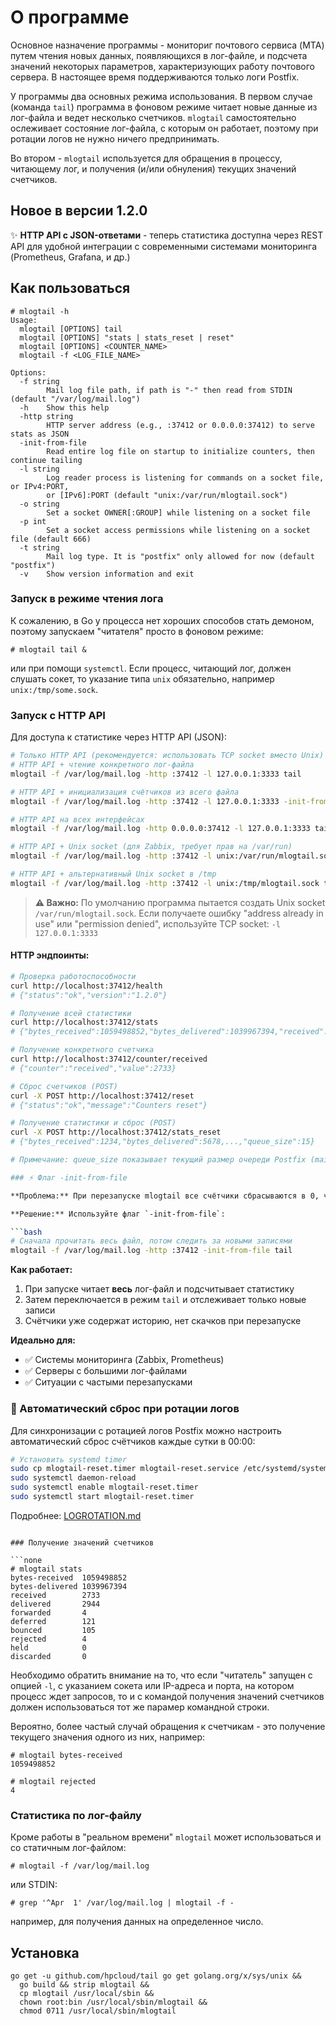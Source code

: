 # О программе

Основное назначение программы - мониториг почтового сервиса (MTA) путем чтения новых данных, появляющихся в лог-файле, и подсчета значений некоторых параметров, характеризующих работу почтового сервера. В настоящее время поддерживаются только логи Postfix.

У программы два основных режима использования. В первом случае (команда `tail`) программа в фоновом режиме читает новые данные из лог-файла и ведет несколько счетчиков. `mlogtail` самостоятельно ослеживает состояние лог-файла, с которым он работает, поэтому при ротации логов не нужно ничего предпринимать.

Во втором - `mlogtail` используется для обращения в процессу, читающему лог, и получения (и/или обнуления) текущих значений счетчиков.

## Новое в версии 1.2.0

✨ **HTTP API с JSON-ответами** - теперь статистика доступна через REST API для удобной интеграции с современными системами мониторинга (Prometheus, Grafana, и др.)

## Как пользоваться

```none
# mlogtail -h
Usage:
  mlogtail [OPTIONS] tail
  mlogtail [OPTIONS] "stats | stats_reset | reset"
  mlogtail [OPTIONS] <COUNTER_NAME>
  mlogtail -f <LOG_FILE_NAME>

Options:
  -f string
        Mail log file path, if path is "-" then read from STDIN (default "/var/log/mail.log")
  -h    Show this help
  -http string
        HTTP server address (e.g., :37412 or 0.0.0.0:37412) to serve stats as JSON
  -init-from-file
        Read entire log file on startup to initialize counters, then continue tailing
  -l string
        Log reader process is listening for commands on a socket file, or IPv4:PORT,
        or [IPv6]:PORT (default "unix:/var/run/mlogtail.sock")
  -o string
        Set a socket OWNER[:GROUP] while listening on a socket file
  -p int
        Set a socket access permissions while listening on a socket file (default 666)
  -t string
        Mail log type. It is "postfix" only allowed for now (default "postfix")
  -v    Show version information and exit
```

### Запуск в режиме чтения лога

К сожалению, в Go у процесса нет хороших способов стать демоном, поэтому запускаем "читателя" просто в фоновом режиме:

```none
# mlogtail tail &
```

или при помощи `systemctl`. Если процесс, читающий лог, должен слушать сокет, то указание типа `unix` обязательно, например `unix:/tmp/some.sock`.

### Запуск с HTTP API

Для доступа к статистике через HTTP API (JSON):

```bash
# Только HTTP API (рекомендуется: использовать TCP socket вместо Unix)
# HTTP API + чтение конкретного лог-файла
mlogtail -f /var/log/mail.log -http :37412 -l 127.0.0.1:3333 tail

# HTTP API + инициализация счётчиков из всего файла
mlogtail -f /var/log/mail.log -http :37412 -l 127.0.0.1:3333 -init-from-file tail

# HTTP API на всех интерфейсах
mlogtail -f /var/log/mail.log -http 0.0.0.0:37412 -l 127.0.0.1:3333 tail

# HTTP API + Unix socket (для Zabbix, требует прав на /var/run)
mlogtail -f /var/log/mail.log -http :37412 -l unix:/var/run/mlogtail.sock tail

# HTTP API + альтернативный Unix socket в /tmp
mlogtail -f /var/log/mail.log -http :37412 -l unix:/tmp/mlogtail.sock tail
```

> **⚠️ Важно:** По умолчанию программа пытается создать Unix socket `/var/run/mlogtail.sock`. 
> Если получаете ошибку "address already in use" или "permission denied", используйте TCP socket: `-l 127.0.0.1:3333`

#### HTTP эндпоинты:

```bash
# Проверка работоспособности
curl http://localhost:37412/health
# {"status":"ok","version":"1.2.0"}

# Получение всей статистики
curl http://localhost:37412/stats
# {"bytes_received":1059498852,"bytes_delivered":1039967394,"received":2733,...,"queue_size":42}

# Получение конкретного счетчика
curl http://localhost:37412/counter/received
# {"counter":"received","value":2733}

# Сброс счетчиков (POST)
curl -X POST http://localhost:37412/reset
# {"status":"ok","message":"Counters reset"}

# Получение статистики и сброс (POST)
curl -X POST http://localhost:37412/stats_reset
# {"bytes_received":1234,"bytes_delivered":5678,...,"queue_size":15}

# Примечание: queue_size показывает текущий размер очереди Postfix (mailq)

### ⚡ Флаг -init-from-file

**Проблема:** При перезапуске mlogtail все счётчики сбрасываются в 0, что создаёт "скачки" в мониторинге.

**Решение:** Используйте флаг `-init-from-file`:

```bash
# Сначала прочитать весь файл, потом следить за новыми записями
mlogtail -f /var/log/mail.log -http :37412 -init-from-file tail
```

**Как работает:**
1. При запуске читает **весь** лог-файл и подсчитывает статистику
2. Затем переключается в режим `tail` и отслеживает только новые записи
3. Счётчики уже содержат историю, нет скачков при перезапуске

**Идеально для:**
- ✅ Системы мониторинга (Zabbix, Prometheus)  
- ✅ Серверы с большими лог-файлами  
- ✅ Ситуации с частыми перезапусками

### 🔄 Автоматический сброс при ротации логов

Для синхронизации с ротацией логов Postfix можно настроить автоматический сброс счётчиков каждые сутки в 00:00:

```bash
# Установить systemd timer
sudo cp mlogtail-reset.timer mlogtail-reset.service /etc/systemd/system/
sudo systemctl daemon-reload
sudo systemctl enable mlogtail-reset.timer
sudo systemctl start mlogtail-reset.timer
```

Подробнее: [LOGROTATION.md](LOGROTATION.md)
```

### Получение значений счетчиков

```none
# mlogtail stats
bytes-received  1059498852
bytes-delivered 1039967394
received        2733
delivered       2944
forwarded       4
deferred        121
bounced         105
rejected        4
held            0
discarded       0
```

Необходимо обратить внимание на то, что если "читатель" запущен с опцией `-l`, с указанием сокета или IP-адреса и порта, на котором процесс ждет запросов, то и с командой получения значений счетчиков должен использоваться тот же парамер командной строки.

Вероятно, более частый случай обращения к счетчикам - это получение текущего значения одного из них, например:

```none
# mlogtail bytes-received
1059498852
```
```none
# mlogtail rejected
4
```

### Статистика по лог-файлу

Кроме работы в "реальном времени" `mlogtail` может использоваться и со статичным лог-файлом:
```none
# mlogtail -f /var/log/mail.log
```
или STDIN:
```none
# grep '^Apr  1' /var/log/mail.log | mlogtail -f -
```
например, для получения данных на определенное число.

## Установка

```none
go get -u github.com/hpcloud/tail go get golang.org/x/sys/unix &&
  go build && strip mlogtail &&
  cp mlogtail /usr/local/sbin &&
  chown root:bin /usr/local/sbin/mlogtail &&
  chmod 0711 /usr/local/sbin/mlogtail
```
